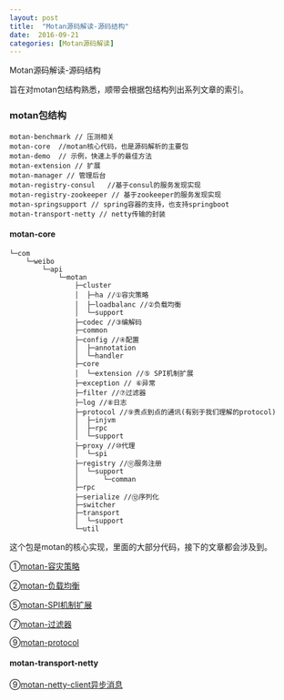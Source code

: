```yaml
---
layout: post
title:  "Motan源码解读-源码结构"
date:  2016-09-21
categories: [Motan源码解读]
---
```


Motan源码解读-源码结构

旨在对motan包结构熟悉，顺带会根据包结构列出系列文章的索引。

### motan包结构

	motan-benchmark // 压测相关
	motan-core	//motan核心代码，也是源码解析的主要包
	motan-demo	// 示例，快速上手的最佳方法
	motan-extension // 扩展
	motan-manager // 管理后台
	motan-registry-consul	//基于consul的服务发现实现
	motan-registry-zookeeper // 基于zookeeper的服务发现实现
	motan-springsupport // spring容器的支持，也支持springboot
	motan-transport-netty // netty传输的封装


#### motan-core

```
└─com
    └─weibo
        └─api
            └─motan
                ├─cluster
                │  ├─ha //①容灾策略
                │  ├─loadbalanc //②负载均衡
                │  └─support
                ├─codec //③编解码
                ├─common
                ├─config //④配置
                │  ├─annotation
                │  └─handler
                ├─core
                │  └─extension //⑤ SPI机制扩展
                ├─exception // ⑥异常
                ├─filter //⑦过滤器
                ├─log //⑧日志
                ├─protocol //⑨责点到点的通讯(有别于我们理解的protocol)
                │  ├─injvm
                │  ├─rpc
                │  └─support
                ├─proxy //⑩代理
                │  └─spi
                ├─registry //⑪服务注册
                │  └─support
                │      └─comman
                ├─rpc
                ├─serialize //⑫序列化
                ├─switcher
                ├─transport
                │  └─support
                └─util
```
这个包是motan的核心实现，里面的大部分代码，接下的文章都会涉及到。

①[motan-容灾策略](http://zhizus.com/code/motan-hastratege)

②[motan-负载均衡](http://zhizus.com/code/motan-loadbalance)

⑤[motan-SPI机制扩展](http://zhizus.com/code/motan-spi)

⑦[motan-过滤器](http://zhizus.com/code/motan-filter)

⑨[motan-protocol](http://zhizus.com/code/motan-protocol)

#### motan-transport-netty

⑨[motan-netty-client异步消息](http://zhizus.com/code/motan-clientMessage)
